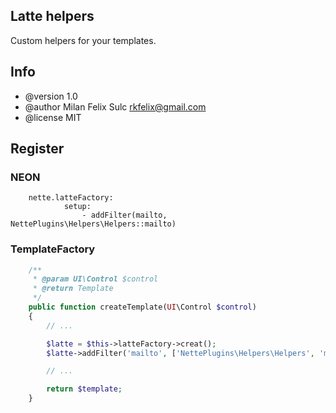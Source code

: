## Latte helpers

Custom helpers for your templates.

## Info

* @version 1.0
* @author Milan Felix Sulc <rkfelix@gmail.com>
* @license MIT

## Register

### NEON

```neon
    nette.latteFactory:
            setup:
                - addFilter(mailto, NettePlugins\Helpers\Helpers::mailto)
```

### TemplateFactory

```php
    /**
     * @param UI\Control $control
     * @return Template
     */
    public function createTemplate(UI\Control $control)
    {
        // ...

        $latte = $this->latteFactory->creat();
        $latte->addFilter('mailto', ['NettePlugins\Helpers\Helpers', 'mailto']);

        // ...

        return $template;
    }
```